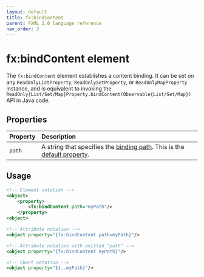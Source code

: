```yaml
---
layout: default
title: fx:bindContent
parent: FXML 2.0 language reference
nav_order: 3
---
```


# fx:bindContent element
The `fx:bindContent` element establishes a content binding. It can be set on any `ReadOnlyListProperty`, `ReadOnlySetProperty`, or `ReadOnlyMapProperty` instance, and is equivalent to invoking the `ReadOnly{List/Set/Map}Property.bindContent(Observable{List/Set/Map})` API in Java code.

## Properties

| Property | Description |
|:-|:-|
| `path` | A string that specifies the [binding path](../binding/binding-path.html). This is the [default property](../compact-element-notation.html#default-property). |

## Usage

```xml
<!-- Element notation -->
<object>
    <property>
        <fx:bindContent path="myPath"/>
    </property>
<object>

<!-- Attribute notation -->
<object property="{fx:bindContent path=myPath}"/>

<!-- Attribute notation with omitted "path" -->
<object property="{fx:bindContent myPath}"/>

<!-- Short notation -->
<object property="${..myPath}"/>
```